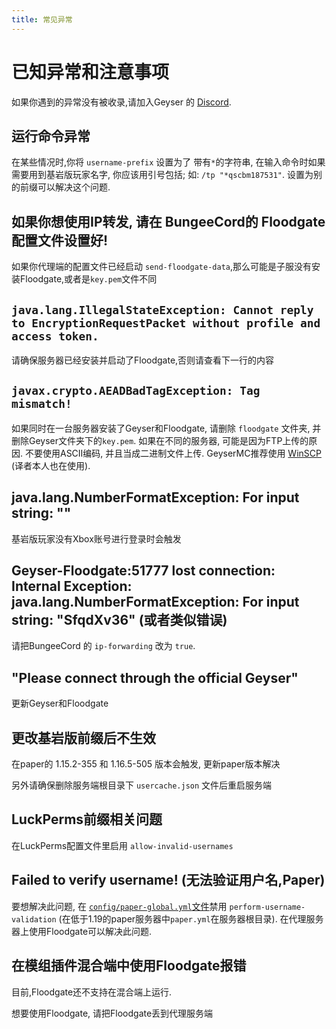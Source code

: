 ```yaml
---
title: 常见异常
---
```


# 已知异常和注意事项
如果你遇到的异常没有被收录,请加入Geyser 的 [Discord](http://discord.geysermc.org/).

## 运行命令异常

在某些情况时,你将 `username-prefix` 设置为了 带有`*`的字符串, 在输入命令时如果需要用到基岩版玩家名字, 你应该用引号包括; 如: `/tp "*qscbm187531"`. 设置为别的前缀可以解决这个问题.

## 如果你想使用IP转发, 请在 BungeeCord的 Floodgate 配置文件设置好!

如果你代理端的配置文件已经启动 `send-floodgate-data`,那么可能是子服没有安装Floodgate,或者是`key.pem`文件不同

## `java.lang.IllegalStateException: Cannot reply to EncryptionRequestPacket without profile and access token.`

请确保服务器已经安装并启动了Floodgate,否则请查看下一行的内容

## `javax.crypto.AEADBadTagException: Tag mismatch!`

如果同时在一台服务器安装了Geyser和Floodgate, 请删除 `floodgate` 文件夹, 并删除Geyser文件夹下的`key.pem`.
如果在不同的服务器, 可能是因为FTP上传的原因. 不要使用ASCII编码, 并且当成二进制文件上传. GeyserMC推荐使用 [WinSCP](https://winscp.net/eng/index.php) (译者本人也在使用).

## java.lang.NumberFormatException: For input string: ""

基岩版玩家没有Xbox账号进行登录时会触发

## Geyser-Floodgate:51777 lost connection: Internal Exception: java.lang.NumberFormatException: For input string: "SfqdXv36" (或者类似错误)

请把BungeeCord 的 `ip-forwarding` 改为 `true`.

## "Please connect through the official Geyser"

更新Geyser和Floodgate

## 更改基岩版前缀后不生效

在paper的 1.15.2-355 和 1.16.5-505 版本会触发, 更新paper版本解决

另外请确保删除服务端根目录下 `usercache.json` 文件后重启服务端

## LuckPerms前缀相关问题

在LuckPerms配置文件里启用 `allow-invalid-usernames`

## Failed to verify username! (无法验证用户名,Paper)

要想解决此问题, 在 [`config/paper-global.yml`文件](https://paper.readthedocs.io/en/latest/server/configuration.html#unsupported_settings)禁用 `perform-username-validation`  (在低于1.19的paper服务器中`paper.yml`在服务器根目录). 在代理服务器上使用Floodgate可以解决此问题.

## 在模组插件混合端中使用Floodgate报错

目前,Floodgate还不支持在混合端上运行.

想要使用Floodgate, 请把Floodgate丢到代理服务端
